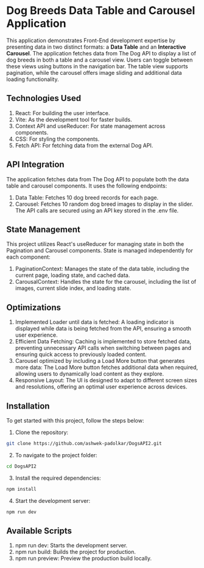 # Dog Breeds Data Table and Carousel Application

This application demonstrates Front-End development expertise by presenting data in two distinct formats: a **Data Table** and an **Interactive Carousel**. The application fetches data from The Dog API to display a list of dog breeds in both a table and a carousel view. Users can toggle between these views using buttons in the navigation bar. The table view supports pagination, while the carousel offers image sliding and additional data loading functionality.

## Technologies Used

1. React: For building the user interface.
2. Vite: As the development tool for faster builds.
3. Context API and useReducer: For state management across components.
4. CSS: For styling the components.
5. Fetch API: For fetching data from the external Dog API.

## API Integration

The application fetches data from The Dog API to populate both the data table and carousel components. It uses the following endpoints:

1. Data Table: Fetches 10 dog breed records for each page.
2. Carousel: Fetches 10 random dog breed images to display in the slider.
   The API calls are secured using an API key stored in the .env file.

## State Management

This project utilizes React's useReducer for managing state in both the Pagination and Carousel components. State is managed independently for each component:

1. PaginationContext: Manages the state of the data table, including the current page, loading state, and cached data.
2. CarousalContext: Handles the state for the carousel, including the list of images, current slide index, and loading state.

## Optimizations

1. Implemented Loader until data is fetched:
   A loading indicator is displayed while data is being fetched from the API, ensuring a smooth user experience.
2. Efficient Data Fetching:
   Caching is implemented to store fetched data, preventing unnecessary API calls when switching between pages and ensuring quick access to previously loaded content.
3. Carousel optimized by including a Load More button that generates more data:
   The Load More button fetches additional data when required, allowing users to dynamically load content as they explore.
4. Responsive Layout:
   The UI is designed to adapt to different screen sizes and resolutions, offering an optimal user experience across devices.

## Installation

To get started with this project, follow the steps below:

1. Clone the repository:

```bash
git clone https://github.com/ashwek-padolkar/DogsAPI2.git
```

2. To navigate to the project folder:

```bash
cd DogsAPI2
```

3. Install the required dependencies:

```bash
npm install
```

4. Start the development server:

```bash
npm run dev
```

## Available Scripts

1. npm run dev: Starts the development server.
2. npm run build: Builds the project for production.
3. npm run preview: Preview the production build locally.
